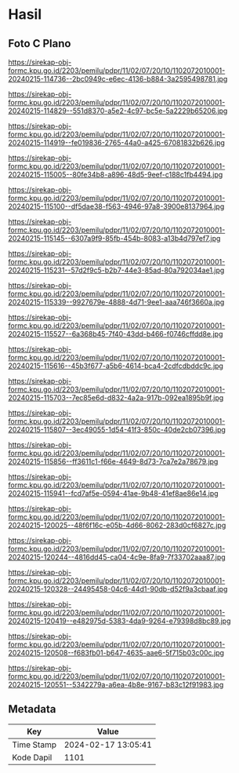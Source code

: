 # Hasil

## Foto C Plano

https://sirekap-obj-formc.kpu.go.id/2203/pemilu/pdpr/11/02/07/20/10/1102072010001-20240215-114736--2bc0949c-e6ec-4136-b884-3a2595498781.jpg

https://sirekap-obj-formc.kpu.go.id/2203/pemilu/pdpr/11/02/07/20/10/1102072010001-20240215-114829--551d8370-a5e2-4c97-bc5e-5a2229b65206.jpg

https://sirekap-obj-formc.kpu.go.id/2203/pemilu/pdpr/11/02/07/20/10/1102072010001-20240215-114919--fe019836-2765-44a0-a425-67081832b626.jpg

https://sirekap-obj-formc.kpu.go.id/2203/pemilu/pdpr/11/02/07/20/10/1102072010001-20240215-115005--80fe34b8-a896-48d5-9eef-c188c1fb4494.jpg

https://sirekap-obj-formc.kpu.go.id/2203/pemilu/pdpr/11/02/07/20/10/1102072010001-20240215-115100--df5dae38-f563-4946-97a8-3900e8137964.jpg

https://sirekap-obj-formc.kpu.go.id/2203/pemilu/pdpr/11/02/07/20/10/1102072010001-20240215-115145--6307a9f9-85fb-454b-8083-a13b4d797ef7.jpg

https://sirekap-obj-formc.kpu.go.id/2203/pemilu/pdpr/11/02/07/20/10/1102072010001-20240215-115231--57d2f9c5-b2b7-44e3-85ad-80a792034ae1.jpg

https://sirekap-obj-formc.kpu.go.id/2203/pemilu/pdpr/11/02/07/20/10/1102072010001-20240215-115339--9927679e-4888-4d71-9ee1-aaa746f3660a.jpg

https://sirekap-obj-formc.kpu.go.id/2203/pemilu/pdpr/11/02/07/20/10/1102072010001-20240215-115527--6a368b45-7f40-43dd-b466-f0746cffdd8e.jpg

https://sirekap-obj-formc.kpu.go.id/2203/pemilu/pdpr/11/02/07/20/10/1102072010001-20240215-115616--45b3f677-a5b6-4614-bca4-2cdfcdbddc9c.jpg

https://sirekap-obj-formc.kpu.go.id/2203/pemilu/pdpr/11/02/07/20/10/1102072010001-20240215-115703--7ec85e6d-d832-4a2a-917b-092ea1895b9f.jpg

https://sirekap-obj-formc.kpu.go.id/2203/pemilu/pdpr/11/02/07/20/10/1102072010001-20240215-115807--3ec49055-1d54-41f3-850c-40de2cb07396.jpg

https://sirekap-obj-formc.kpu.go.id/2203/pemilu/pdpr/11/02/07/20/10/1102072010001-20240215-115856--ff3611c1-f66e-4649-8d73-7ca7e2a78679.jpg

https://sirekap-obj-formc.kpu.go.id/2203/pemilu/pdpr/11/02/07/20/10/1102072010001-20240215-115941--fcd7af5e-0594-41ae-9b48-41ef8ae86e14.jpg

https://sirekap-obj-formc.kpu.go.id/2203/pemilu/pdpr/11/02/07/20/10/1102072010001-20240215-120025--48f6f16c-e05b-4d66-8062-283d0cf6827c.jpg

https://sirekap-obj-formc.kpu.go.id/2203/pemilu/pdpr/11/02/07/20/10/1102072010001-20240215-120244--4816dd45-ca04-4c9e-8fa9-7f33702aaa87.jpg

https://sirekap-obj-formc.kpu.go.id/2203/pemilu/pdpr/11/02/07/20/10/1102072010001-20240215-120328--24495458-04c6-44d1-90db-d52f9a3cbaaf.jpg

https://sirekap-obj-formc.kpu.go.id/2203/pemilu/pdpr/11/02/07/20/10/1102072010001-20240215-120419--e482975d-5383-4da9-9264-e79398d8bc89.jpg

https://sirekap-obj-formc.kpu.go.id/2203/pemilu/pdpr/11/02/07/20/10/1102072010001-20240215-120508--f683fb01-b647-4635-aae6-5f715b03c00c.jpg

https://sirekap-obj-formc.kpu.go.id/2203/pemilu/pdpr/11/02/07/20/10/1102072010001-20240215-120551--5342279a-a6ea-4b8e-9167-b83c12f91983.jpg


## Metadata

| Key        | Value               |
| ---------- | ------------------- |
| Time Stamp | 2024-02-17 13:05:41 |
| Kode Dapil | 1101                |



